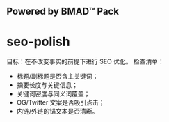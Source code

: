 ## Powered by BMAD™ Pack

# seo-polish

目标：在不改变事实的前提下进行 SEO 优化。
检查清单：
- 标题/副标题是否含主关键词；
- 摘要长度与关键信息；
- 关键词密度与同义词覆盖；
- OG/Twitter 文案是否吸引点击；
- 内链/外链的锚文本是否清晰。
